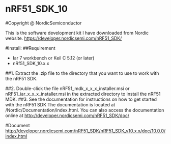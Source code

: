 # nRF51_SDK_10

#Copyright @ NordicSemiconductor

This is the software development kit I have downloaded from Nordic website.
https://developer.nordicsemi.com/nRF51_SDK/

#Install:
##Requirement
- Iar 7 workbench or Keil C 5.12 (or later)
- nRf51_SDK_10.x.x

##1. Extract the .zip file to the directory that you want to use to work with the nRF51 SDK.

##2. Double-click the file nRF51_mdk_x_x_x_installer.msi or nRF51_iar_x_x_x_installer.msi in the extracted directory to install the nRF51 MDK.
##3. See the documentation for instructions on how to get started with the nRF51 SDK
The documentation is located at <SDK-directory>/Nordic/Documentation/index.html. 
You can also access the documentation online at http://developer.nordicsemi.com/nRF51_SDK/doc/

#Document
http://developer.nordicsemi.com/nRF51_SDK/nRF51_SDK_v10.x.x/doc/10.0.0/index.html
